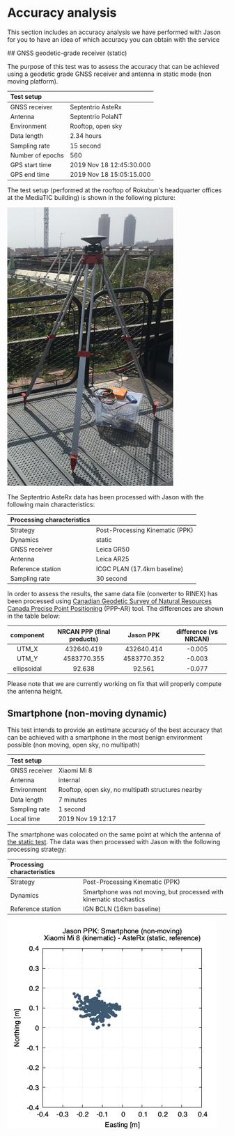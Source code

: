 # Accuracy analysis

This section includes an accuracy analysis we have performed with Jason for
you to have an idea of which accuracy you can obtain with the service

## GNSS geodetic-grade receiver (static)

The purpose of this test was to assess the accuracy that can be achieved using
a geodetic grade GNSS receiver and antenna in static mode (non moving platform).

|Test setup||
|:----|:------|
|GNSS receiver | Septentrio AsteRx|
|Antenna | Septentrio PolaNT |
|Environment | Rooftop, open sky|
|Data length |  2.34 hours |
|Sampling rate | 15 second |
|Number of epochs | 560 |
|GPS start time | 2019 Nov 18  12:45:30.000 |
|GPS end time | 2019 Nov 18  15:05:15.000 |

The test setup (performed at the rooftop of Rokubun's headquarter offices at the
MediaTIC building) is shown in the following picture:

![AsteRx test setup](images/septentrio_static_test_mediatic_updated.jpeg "AsteRx test setup")

The Septentrio AsteRx data has been processed with Jason with the following
main characteristics:

|Processing characteristics||
|:---|:---|
|Strategy| Post-Processing Kinematic (PPK)|
|Dynamics| static |
|GNSS receiver | Leica GR50 |
|Antenna | Leica AR25 |
|Reference station | ICGC PLAN (17.4km baseline) |
|Sampling rate | 30 second |

In order to assess the results, the same data file (converter to RINEX) has been
processed using [Canadian Geodetic Survey of Natural Resources Canada Precise Point Positioning](https://webapp.geod.nrcan.gc.ca/geod/tools-outils/ppp.php?locale=en) (PPP-AR) 
tool. The differences are shown in the table below:

|component| NRCAN PPP (final products) | Jason PPK | difference (vs NRCAN)|
|:---:|:---:|:----:|:----:|
| UTM_X   |    432640.419      | 432640.414   |    -0.005 |
| UTM_Y   |    4583770.355     |  4583770.352 |    -0.003 |
| ellipsoidal   |   92.638     | 92.561 |    -0.077 |

Please note that we are currently working on fix that will properly compute the antenna height.

## Smartphone (non-moving dynamic)

This test intends to provide an estimate accuracy of the best accuracy that can
be achieved with a smartphone in the most benign environment possible (non moving,
open sky, no multipath)

|Test setup||
|:----|:------|
|GNSS receiver | Xiaomi Mi 8 |
|Antenna | internal |
|Environment | Rooftop, open sky, no multipath structures nearby |
|Data length |  7 minutes |
|Sampling rate | 1 second |
|Local time | 2019 Nov 19  12:17 |

The smartphone was colocated on the same point at which the antenna of
[the static test](#gnss-geodetic-grade-receiver-static). The data was then
processed with Jason with the following processing strategy:

|Processing characteristics||
|:---|:---|
|Strategy| Post-Processing Kinematic (PPK)|
|Dynamics| Smartphone was not moving, but processed with kinematic stochastics |
|Reference station | IGN BCLN (16km baseline) |

![Easting/Northing error (smartphone dynamic)](images/mi8_ppk-kine_BCLN_enu.png "Easting/Northing error: Xiaomi Mi 8 (kinematic) - AsteRx(static)")
